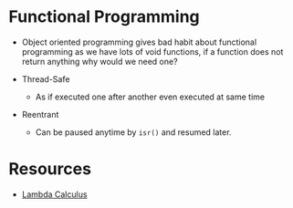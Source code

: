 # Functional Programming

- Object oriented programming gives bad habit about functional programming as we have lots of void functions, if a function does not return anything why would we need one?

- Thread-Safe
    - As if executed one after another even executed at same time
- Reentrant
    - Can be paused anytime by `isr()` and resumed later.

# Resources
- [Lambda Calculus](https://www.youtube.com/watch?v=3VQ382QG-y4)